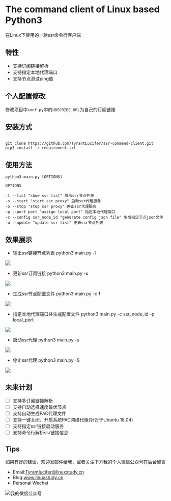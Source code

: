 # The command client of Linux based Python3

在Linux下使用的一款ssr命令行客户端

## 特性

- 支持订阅链接解析
- 支持指定本地代理端口
- 支持节点测试ping值

## 个人配置修改

修改项目中`conf.py`中的`UBSCRIBE_URL`为自己的订阅链接

## 安装方式

```shell

git clone https://github.com/TyrantLucifer/ssr-commend-client.git
pip3 install -r requirement.txt

```

## 使用方法

```
python3 main.py [OPTIONS]

OPTIONS

-l --list "show ssr list" 展示ssr节点列表
-s --start "start ssr proxy" 启动ssr代理服务
-S --stop "stop ssr proxy" 停止ssr代理服务
-p --port port "assign local port" 指定本地代理端口
-c --config ssr_node_id "generate config json file" 生成指定节点json文件
-u --update "update ssr list" 更新ssr节点列表

```

## 效果展示

- 输出ssr链接节点列表 python3 main.py -l

![](https://cdn.jsdelivr.net/gh/TyrantLucifer/MyImageRepository/img/20200228002318.png)

- 更新ssr订阅链接 python3 main.py -u

![](https://cdn.jsdelivr.net/gh/TyrantLucifer/MyImageRepository/img/20200228002902.png)

- 生成ssr节点配置文件 python3 main.py -c 1

![](https://cdn.jsdelivr.net/gh/TyrantLucifer/MyImageRepository/img/20200228003044.png)

- 指定本地代理端口并生成配置文件 python3 main.py -c ssr_node_id -p local_port

![](https://cdn.jsdelivr.net/gh/TyrantLucifer/MyImageRepository/img/20200228003139.png)

- 启动ssr代理 python3 main.py -s

![](https://cdn.jsdelivr.net/gh/TyrantLucifer/MyImageRepository/img/20200228003406.png)

- 停止ssr代理 python3 main.py -S

![](https://cdn.jsdelivr.net/gh/TyrantLucifer/MyImageRepository/img/20200228003529.png)


## 未来计划

- [ ] 支持多订阅链接解析
- [ ] 支持自动选择速度最优节点
- [ ] 支持自动生成PAC代理文件
- [ ] 支持一键关闭、开启系统PAC网络代理(针对于Ubuntu 18.04)
- [ ] 支持指定ssr链接启动服务
- [ ] 支持命令行解析ssr链接信息

## Tips

如果有好的建议，欢迎发邮件给我，或者关注下方我的个人微信公众号在后台留言

- Email:Tyrantlucifer@linuxstudy.cn
- Blog:www.linuxstudy.cn
- Personal Wechat

![我的微信公众号](https://cdn.jsdelivr.net/gh/TyrantLucifer/MyImageRepository/img/wechat.jpg)



